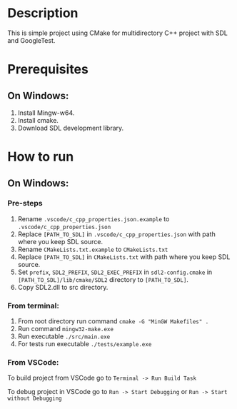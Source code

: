 # Description
This is simple project using CMake for multidirectory C++ project with SDL and GoogleTest.

# Prerequisites
## On Windows:

1. Install Mingw-w64.
1. Install cmake.
1. Download SDL development library.

# How to run
## On Windows:

### Pre-steps

1. Rename `.vscode/c_cpp_properties.json.example` to `.vscode/c_cpp_properties.json`
1. Replace `[PATH_TO_SDL]` in `.vscode/c_cpp_properties.json` with path where you keep SDL source.
1. Rename `CMakeLists.txt.example` to `CMakeLists.txt`
1. Replace `[PATH_TO_SDL]` in `CMakeLists.txt` with path where you keep SDL source.
1. Set `prefix`, `SDL2_PREFIX`, `SDL2_EXEC_PREFIX` in `sdl2-config.cmake` in `[PATH_TO_SDL]/lib/cmake/SDL2` directory to `[PATH_TO_SDL]`.
1. Copy SDL2.dll to src directory.

### From terminal:
1. From root directory run command `cmake -G "MinGW Makefiles" .`
1. Run command `mingw32-make.exe`
1. Run executable `./src/main.exe`
1. For tests run executable `./tests/example.exe`


### From VSCode:

To build project from VSCode go to `Terminal -> Run Build Task`

To debug project in VSCode go to `Run -> Start Debugging` or `Run -> Start without Debugging`
